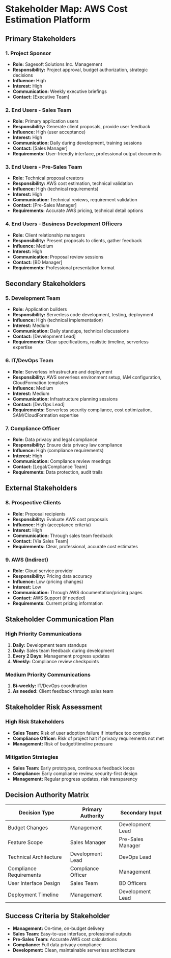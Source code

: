 # Stakeholder Map: AWS Cost Estimation Platform

## Primary Stakeholders

### 1. Project Sponsor
- **Role:** Sagesoft Solutions Inc. Management
- **Responsibility:** Project approval, budget authorization, strategic decisions
- **Influence:** High
- **Interest:** High
- **Communication:** Weekly executive briefings
- **Contact:** [Executive Team]

### 2. End Users - Sales Team
- **Role:** Primary application users
- **Responsibility:** Generate client proposals, provide user feedback
- **Influence:** High (user acceptance)
- **Interest:** High
- **Communication:** Daily during development, training sessions
- **Contact:** [Sales Manager]
- **Requirements:** User-friendly interface, professional output documents

### 3. End Users - Pre-Sales Team
- **Role:** Technical proposal creators
- **Responsibility:** AWS cost estimation, technical validation
- **Influence:** High (technical requirements)
- **Interest:** High
- **Communication:** Technical reviews, requirement validation
- **Contact:** [Pre-Sales Manager]
- **Requirements:** Accurate AWS pricing, technical detail options

### 4. End Users - Business Development Officers
- **Role:** Client relationship managers
- **Responsibility:** Present proposals to clients, gather feedback
- **Influence:** Medium
- **Interest:** High
- **Communication:** Proposal review sessions
- **Contact:** [BD Manager]
- **Requirements:** Professional presentation format

## Secondary Stakeholders

### 5. Development Team
- **Role:** Application builders
- **Responsibility:** Serverless code development, testing, deployment
- **Influence:** High (technical implementation)
- **Interest:** Medium
- **Communication:** Daily standups, technical discussions
- **Contact:** [Development Lead]
- **Requirements:** Clear specifications, realistic timeline, serverless expertise

### 6. IT/DevOps Team
- **Role:** Serverless infrastructure and deployment
- **Responsibility:** AWS serverless environment setup, IAM configuration, CloudFormation templates
- **Influence:** Medium
- **Interest:** Medium
- **Communication:** Infrastructure planning sessions
- **Contact:** [DevOps Lead]
- **Requirements:** Serverless security compliance, cost optimization, SAM/CloudFormation expertise

### 7. Compliance Officer
- **Role:** Data privacy and legal compliance
- **Responsibility:** Ensure data privacy law compliance
- **Influence:** High (compliance requirements)
- **Interest:** High
- **Communication:** Compliance review meetings
- **Contact:** [Legal/Compliance Team]
- **Requirements:** Data protection, audit trails

## External Stakeholders

### 8. Prospective Clients
- **Role:** Proposal recipients
- **Responsibility:** Evaluate AWS cost proposals
- **Influence:** High (acceptance criteria)
- **Interest:** High
- **Communication:** Through sales team feedback
- **Contact:** [Via Sales Team]
- **Requirements:** Clear, professional, accurate cost estimates

### 9. AWS (Indirect)
- **Role:** Cloud service provider
- **Responsibility:** Pricing data accuracy
- **Influence:** Low (pricing changes)
- **Interest:** Low
- **Communication:** Through AWS documentation/pricing pages
- **Contact:** AWS Support (if needed)
- **Requirements:** Current pricing information

## Stakeholder Communication Plan

### High Priority Communications
1. **Daily:** Development team standups
2. **Daily:** Sales team feedback during development
3. **Every 2 Days:** Management progress updates
4. **Weekly:** Compliance review checkpoints

### Medium Priority Communications
1. **Bi-weekly:** IT/DevOps coordination
2. **As needed:** Client feedback through sales team

## Stakeholder Risk Assessment

### High Risk Stakeholders
- **Sales Team:** Risk of user adoption failure if interface too complex
- **Compliance Officer:** Risk of project halt if privacy requirements not met
- **Management:** Risk of budget/timeline pressure

### Mitigation Strategies
- **Sales Team:** Early prototypes, continuous feedback loops
- **Compliance:** Early compliance review, security-first design
- **Management:** Regular progress updates, risk transparency

## Decision Authority Matrix

| Decision Type | Primary Authority | Secondary Input |
|---------------|------------------|-----------------|
| Budget Changes | Management | Development Lead |
| Feature Scope | Sales Manager | Pre-Sales Manager |
| Technical Architecture | Development Lead | DevOps Lead |
| Compliance Requirements | Compliance Officer | Management |
| User Interface Design | Sales Team | BD Officers |
| Deployment Timeline | Management | Development Lead |

## Success Criteria by Stakeholder
- **Management:** On-time, on-budget delivery
- **Sales Team:** Easy-to-use interface, professional outputs
- **Pre-Sales Team:** Accurate AWS cost calculations
- **Compliance:** Full data privacy compliance
- **Development:** Clean, maintainable serverless architecture